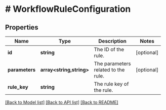 # # WorkflowRuleConfiguration

## Properties

Name | Type | Description | Notes
------------ | ------------- | ------------- | -------------
**id** | **string** | The ID of the rule. | [optional]
**parameters** | **array<string,string>** | The parameters related to the rule. | [optional]
**rule_key** | **string** | The rule key of the rule. |

[[Back to Model list]](../../README.md#models) [[Back to API list]](../../README.md#endpoints) [[Back to README]](../../README.md)
